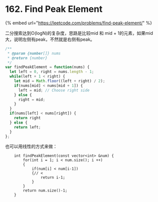 # 162. Find Peak Element

{% embed url="https://leetcode.com/problems/find-peak-element/" %}

二分搜索达到O\(logN\)的复杂度，思路是比较mid 和 mid + 1的元素，如果mid大，说明左侧有peak，不然就是右侧有peak。

```javascript
/**
 * @param {number[]} nums
 * @return {number}
 */
var findPeakElement = function(nums) {
  let left = 0, right = nums.length - 1;
  while(left + 1 < right) {
    let mid = Math.floor((left + right) / 2);
    if(nums[mid] < nums[mid + 1]) {
      left = mid; // Choose right side
    } else {
      right = mid;
    }
  }
  if(nums[left] < nums[right]) {
    return right
  } else {
    return left;
  }
};
```

也可以用线性的方式来做：

```text
    int findPeakElement(const vector<int> &num) {
        for(int i = 1; i < num.size(); i ++)
        {
            if(num[i] < num[i-1])
            {// <
                return i-1;
            }
        }
        return num.size()-1;
    }
```

